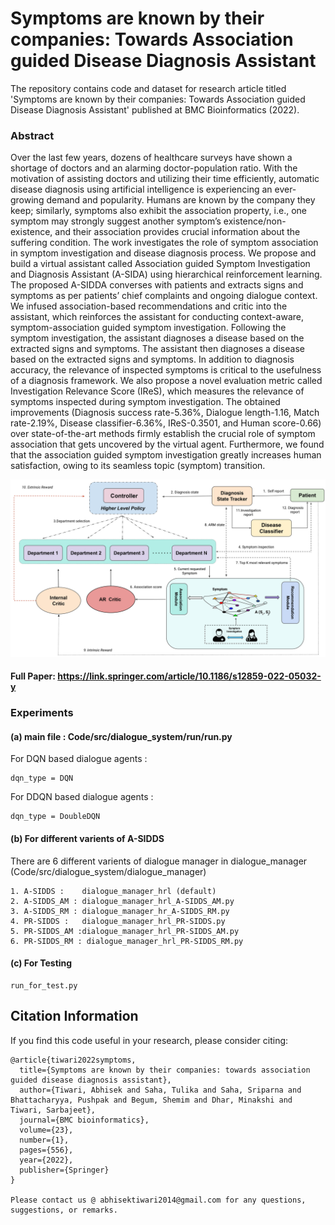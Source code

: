 # Symptoms are known by their companies: Towards Association guided Disease Diagnosis Assistant

The repository contains code and dataset for research article titled 'Symptoms are known by their companies: Towards Association guided Disease Diagnosis Assistant' published at BMC Bioinformatics (2022).

### Abstract
Over the last few years, dozens of healthcare surveys have shown a shortage of doctors and an alarming doctor-population ratio. With the motivation of assisting doctors and utilizing their time efficiently, automatic disease diagnosis using artificial intelligence is experiencing an ever-growing demand and popularity. Humans are known by the company they keep; similarly, symptoms also exhibit the association property, i.e., one symptom may strongly suggest another symptom’s existence/non-existence, and their association provides crucial information about the suffering condition. The work investigates the role of symptom association in symptom investigation and disease diagnosis process. We propose and build a virtual assistant called Association guided Symptom Investigation and Diagnosis Assistant (A-SIDA) using hierarchical reinforcement learning. The proposed A-SIDDA converses with patients and extracts signs and symptoms as per patients’ chief complaints and ongoing dialogue context. We infused association-based recommendations and critic into the assistant, which reinforces the assistant for conducting context-aware, symptom-association guided symptom investigation. Following the symptom investigation, the assistant diagnoses a disease based on the extracted signs and symptoms. The assistant then diagnoses a disease based on the extracted signs and symptoms. In addition to diagnosis accuracy, the relevance of inspected symptoms is critical to the usefulness of a diagnosis framework. We also propose a novel evaluation metric called Investigation Relevance Score (IReS), which measures the relevance of symptoms inspected during symptom investigation. The obtained improvements (Diagnosis success rate-5.36%, Dialogue length-1.16, Match rate-2.19%, Disease classifier-6.36%, IReS-0.3501, and Human score-0.66) over state-of-the-art methods firmly establish the crucial role of symptom association that gets uncovered by the virtual agent. Furthermore, we found that the association guided symptom investigation greatly increases human satisfaction, owing to its seamless topic (symptom) transition.

![Working](https://github.com/NLP-RL/A-SIDDS/blob/main/A-SIDD.jpg)

#### Full Paper: https://link.springer.com/article/10.1186/s12859-022-05032-y

### Experiments

#### (a) main file  : Code/src/dialogue_system/run/run.py

For DQN based dialogue agents :

	dqn_type = DQN

For DDQN based dialogue agents :

	dqn_type = DoubleDQN


#### (b) For different varients of A-SIDDS

There are 6 different varients of dialogue manager in dialogue_manager (Code/src/dialogue_system/dialogue_manager)

	1. A-SIDDS :    dialogue_manager_hrl (default)
	2. A-SIDDS_AM : dialogue_manager_hrl_A-SIDDS_AM.py
	3. A-SIDDS_RM : dialogue_manager_hr_A-SIDDS_RM.py
	4. PR-SIDDS :   dialogue_manager_hrl_PR-SIDDS.py
	5. PR-SIDDS_AM :dialogue_manager_hrl_PR-SIDDS_AM.py
	6. PR-SIDDS_RM : dialogue_manager_hrl_PR-SIDDS_RM.py

#### (c) For Testing

	run_for_test.py
 
## Citation Information 
If you find this code useful in your research, please consider citing:
~~~~
@article{tiwari2022symptoms,
  title={Symptoms are known by their companies: towards association guided disease diagnosis assistant},
  author={Tiwari, Abhisek and Saha, Tulika and Saha, Sriparna and Bhattacharyya, Pushpak and Begum, Shemim and Dhar, Minakshi and Tiwari, Sarbajeet},
  journal={BMC bioinformatics},
  volume={23},
  number={1},
  pages={556},
  year={2022},
  publisher={Springer}
}

Please contact us @ abhisektiwari2014@gmail.com for any questions, suggestions, or remarks.
